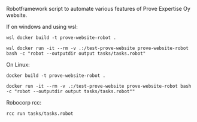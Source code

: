 Robotframework script to automate various features of Prove Expertise Oy website.

If on windows and using wsl:
```
wsl docker build -t prove-website-robot .

wsl docker run -it --rm -v .:/test-prove-website prove-website-robot bash -c "robot --outputdir output tasks/tasks.robot"
```

On Linux:
```
docker build -t prove-website-robot .

docker run -it --rm -v .:/test-prove-website prove-website-robot bash -c "robot --outputdir output tasks/tasks.robot""
```

Robocorp rcc:
```
rcc run tasks/tasks.robot
```
